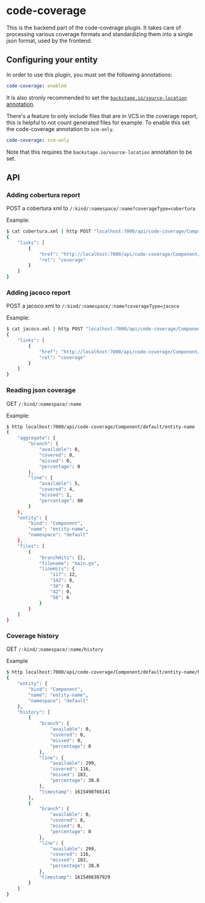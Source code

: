 # code-coverage

This is the backend part of the code-coverage plugin. It takes care of processing various coverage formats and standardizing them into a single json format, used by the frontend.

## Configuring your entity

In order to use this plugin, you must set the following annotations:

```yaml
code-coverage: enabled
```

It is also stronly recommended to set the [`backstage.io/source-location` annotation](https://backstage.io/docs/features/software-catalog/well-known-annotations#backstageiosource-location).

There's a feature to only include files that are in VCS in the coverage report, this is helpful to not count generated files for example. To enable this set the code-coverage annotation to `scm-only`.

```yaml
code-coverage: scm-only
```

Note that this requires the `backstage.io/source-location` annotation to be set.

## API

### Adding cobertura report

POST a cobertura xml to `/:kind/:namespace/:name?coverageType=cobertura`

Example:

```bash
$ cat cobertura.xml | http POST "localhost:7000/api/code-coverage/Component/default/entity-name?coverageType=cobertura" "Content-Type:text/xml"
{
    "links": [
        {
            "href": "http://localhost:7000/api/code-coverage/Component/default/entity-name",
            "rel": "coverage"
        }
    ]
}
```

### Adding jacoco report

POST a jacoco xml to `/:kind/:namespace/:name?coverageType=jacoco`

Example:

```bash
$ cat jacoco.xml | http POST "localhost:7000/api/code-coverage/Component/default/entity-name?coverageType=jacoco" "Content-Type:text/xml"
{
    "links": [
        {
            "href": "http://localhost:7000/api/code-coverage/Component/default/entity-name",
            "rel": "coverage"
        }
    ]
}
```

### Reading json coverage

GET `/:kind/:namespace/:name`

Example:

```bash
$ http localhost:7000/api/code-coverage/Component/default/entity-name
{
    "aggregate": {
        "branch": {
            "available": 0,
            "covered": 0,
            "missed": 0,
            "percentage": 0
        },
        "line": {
            "available": 5,
            "covered": 4,
            "missed": 1,
            "percentage": 80
        }
    },
    "entity": {
        "kind": "Component",
        "name": "entity-name",
        "namespace": "default"
    },
    "files": [
        {
            "branchHits": {},
            "filename": "main.go",
            "lineHits": {
                "117": 12,
                "142": 8,
                "34": 8,
                "42": 0,
                "58": 6
            }
        }
    ]
}

```

### Coverage history

GET `/:kind/:namespace/:name/history`

Example

```bash
$ http localhost:7000/api/code-coverage/Component/default/entity-name/history
{
    "entity": {
        "kind": "Component",
        "name": "entity-name",
        "namespace": "default"
    },
    "history": [
        {
            "branch": {
                "available": 0,
                "covered": 0,
                "missed": 0,
                "percentage": 0
            },
            "line": {
                "available": 299,
                "covered": 116,
                "missed": 183,
                "percentage": 38.8
            },
            "timestamp": 1615490766141
        },
        {
            "branch": {
                "available": 0,
                "covered": 0,
                "missed": 0,
                "percentage": 0
            },
            "line": {
                "available": 299,
                "covered": 116,
                "missed": 183,
                "percentage": 38.8
            },
            "timestamp": 1615406307929
        }
    ]
}
```

